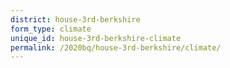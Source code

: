 ```yaml
---
district: house-3rd-berkshire
form_type: climate
unique_id: house-3rd-berkshire-climate
permalink: /2020bq/house-3rd-berkshire/climate/
---
```

